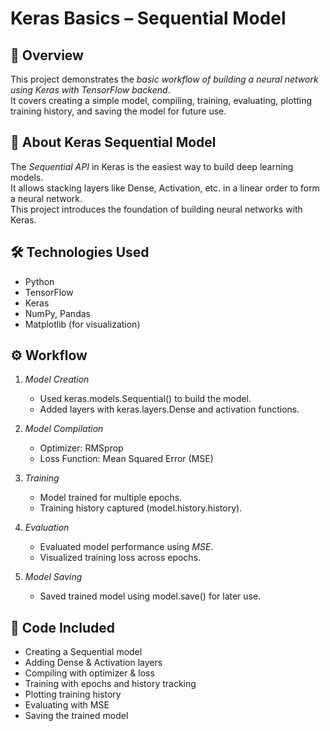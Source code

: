 # Keras Basics – Sequential Model

## 🧠 Overview
This project demonstrates the *basic workflow of building a neural network using Keras with TensorFlow backend*.  
It covers creating a simple model, compiling, training, evaluating, plotting training history, and saving the model for future use.  

## 📖 About Keras Sequential Model
The *Sequential API* in Keras is the easiest way to build deep learning models.  
It allows stacking layers like Dense, Activation, etc. in a linear order to form a neural network.  
This project introduces the foundation of building neural networks with Keras.  

## 🛠 Technologies Used
- Python  
- TensorFlow  
- Keras  
- NumPy, Pandas  
- Matplotlib (for visualization)  

## ⚙️ Workflow
1. *Model Creation*  
   - Used keras.models.Sequential() to build the model.  
   - Added layers with keras.layers.Dense and activation functions.  

2. *Model Compilation*  
   - Optimizer: RMSprop  
   - Loss Function: Mean Squared Error (MSE)  

3. *Training*  
   - Model trained for multiple epochs.  
   - Training history captured (model.history.history).  

4. *Evaluation*  
   - Evaluated model performance using *MSE*.  
   - Visualized training loss across epochs.  

5. *Model Saving*  
   - Saved trained model using model.save() for later use.  

## 📂 Code Included
- Creating a Sequential model  
- Adding Dense & Activation layers  
- Compiling with optimizer & loss  
- Training with epochs and history tracking  
- Plotting training history  
- Evaluating with MSE  
- Saving the trained model
